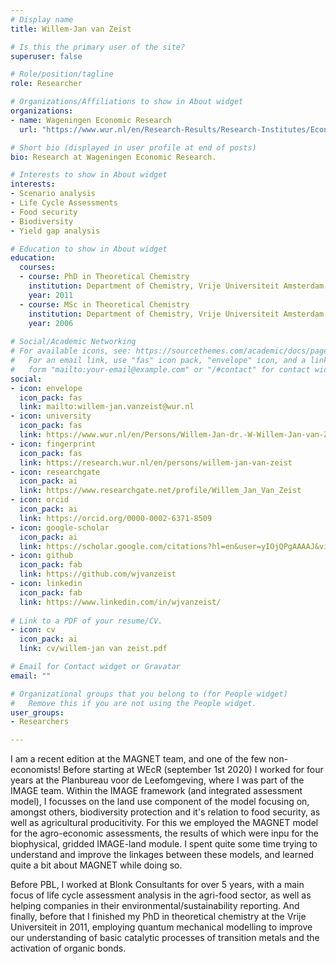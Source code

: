 ```yaml
---
# Display name
title: Willem-Jan van Zeist

# Is this the primary user of the site?
superuser: false

# Role/position/tagline
role: Researcher

# Organizations/Affiliations to show in About widget
organizations:
- name: Wageningen Economic Research
  url: "https://www.wur.nl/en/Research-Results/Research-Institutes/Economic-Research.htm"

# Short bio (displayed in user profile at end of posts)
bio: Research at Wageningen Economic Research.

# Interests to show in About widget
interests:
- Scenario analysis
- Life Cycle Assessments
- Food security
- Biodiversity
- Yield gap analysis

# Education to show in About widget
education:
  courses:
  - course: PhD in Theoretical Chemistry
    institution: Department of Chemistry, Vrije Universiteit Amsterdam, the  Netherlands
    year: 2011
  - course: MSc in Theoretical Chemistry
    institution: Department of Chemistry, Vrije Universiteit Amsterdam, the  Netherlands
    year: 2006
  
# Social/Academic Networking
# For available icons, see: https://sourcethemes.com/academic/docs/page-builder/#icons
#   For an email link, use "fas" icon pack, "envelope" icon, and a link in the
#   form "mailto:your-email@example.com" or "/#contact" for contact widget.
social:
- icon: envelope
  icon_pack: fas
  link: mailto:willem-jan.vanzeist@wur.nl
- icon: university
  icon_pack: fas
  link: https://www.wur.nl/en/Persons/Willem-Jan-dr.-W-Willem-Jan-van-Zeist.htm
- icon: fingerprint
  icon_pack: fas
  link: https://research.wur.nl/en/persons/willem-jan-van-zeist
- icon: researchgate
  icon_pack: ai
  link: https://www.researchgate.net/profile/Willem_Jan_Van_Zeist
- icon: orcid
  icon_pack: ai
  link: https://orcid.org/0000-0002-6371-8509
- icon: google-scholar
  icon_pack: ai
  link: https://scholar.google.com/citations?hl=en&user=yIOjQPgAAAAJ&view_op=list_works&sortby=pubdate
- icon: github
  icon_pack: fab
  link: https://github.com/wjvanzeist
- icon: linkedin
  icon_pack: fab
  link: https://www.linkedin.com/in/wjvanzeist/
  
# Link to a PDF of your resume/CV.
- icon: cv
  icon_pack: ai
  link: cv/willem-jan van zeist.pdf

# Email for Contact widget or Gravatar
email: ""

# Organizational groups that you belong to (for People widget)
#   Remove this if you are not using the People widget.
user_groups:
- Researchers

---
```

I am a recent edition at the MAGNET team, and one of the few non-economists! Before starting at WEcR (september 1st 2020) I worked for four years at the Planbureau voor de Leefomgeving, where I was part of the IMAGE team. Within the IMAGE framework (and integrated assessment model), I focusses on the land use component of the model focusing on, amongst others, biodiversity protection and it's relation to food security, as well as agricultural producitivity. For this we employed the MAGNET model for the agro-economic assessments, the results of which were inpu for the biophysical, gridded IMAGE-land module. I spent quite some time trying to understand and improve the linkages between these models, and learned quite a bit about MAGNET while doing so.

Before PBL, I worked at Blonk Consultants for over 5 years, with a main focus of life cycle assessment analysis in the agri-food sector, as well as helping companies in their environmental/sustainability reporting. And finally, before that I finished my PhD in theoretical chemistry at the Vrije Universiteit in 2011, employing quantum mechanical modelling to improve our understanding of basic catalytic processes of transition metals and the activation of organic bonds.  
